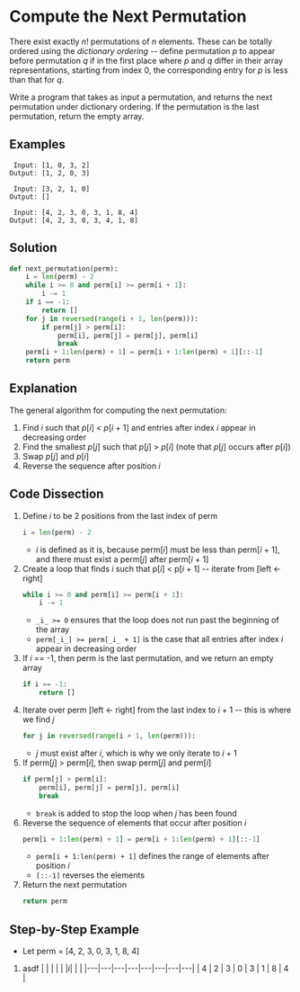 # Compute the Next Permutation
There exist exactly _n_! permutations of _n_ elements. These can be totally ordered using the _dictionary ordering_ -- define permutation _p_ to appear before permutation _q_ if in the first place where _p_ and _q_ differ in their array representations, starting from index 0, the corresponding entry for _p_ is less than that for _q_.  
  
Write a program that takes as input a permutation, and returns the next permutation under dictionary ordering. If the permutation is the last permutation, return the empty array.  
  
## Examples
```
 Input: [1, 0, 3, 2]
Output: [1, 2, 0, 3]

 Input: [3, 2, 1, 0]
Output: []

 Input: [4, 2, 3, 0, 3, 1, 8, 4]
Output: [4, 2, 3, 0, 3, 4, 1, 8]
```
  
## Solution
```python
def next_permutation(perm):
    i = len(perm) - 2
    while i >= 0 and perm[i] >= perm[i + 1]:
        i -= 1
    if i == -1:
        return []
    for j in reversed(range(i + 1, len(perm))):
        if perm[j] > perm[i]:
            perm[i], perm[j] = perm[j], perm[i]
            break
    perm[i + 1:len(perm) + 1] = perm[i + 1:len(perm) + 1][::-1]
    return perm
```
  
## Explanation
The general algorithm for computing the next permutation:  
1. Find _i_ such that _p_[_i_] < _p_[_i_ + 1] and entries after index _i_ appear in decreasing order  
2. Find the smallest _p_[_j_] such that _p_[_j_] > _p_[_i_]  (note that _p_[_j_] occurs after _p_[_i_])  
3. Swap _p_[_j_] and _p_[_i_]  
4. Reverse the sequence after position _i_  
  
## Code Dissection
1. Define _i_ to be 2 positions from the last index of perm  
    ```python
    i = len(perm) - 2
    ```
    * _i_ is defined as it is, because perm[_i_] must be less than perm[_i_ + 1], and there must exist a perm[_j_] after perm[_i_ + 1]  
2. Create a loop that finds _i_ such that p[_i_] < p[_i_ + 1] -- iterate from [left <- right]  
    ```python
    while i >= 0 and perm[i] >= perm[i + 1]:
        i -= 1
    ```
    * ```_i_ >= 0``` ensures that the loop does not run past the beginning of the array  
    * ```perm[_i_] >= perm[_i_ + 1]``` is the case that all entries after index _i_ appear in decreasing order  
3. If _i_ == -1, then perm is the last permutation, and we return an empty array  
    ```python
    if i == -1:
        return []
    ```
4. Iterate over perm [left <- right] from the last index to _i_ + 1 -- this is where we find _j_  
    ```python
    for j in reversed(range(i + 1, len(perm))):
    ```
    * _j_ must exist after _i_, which is why we only iterate to _i_ + 1  
5. If perm[_j_] > perm[_i_], then swap perm[_j_] and perm[_i_]  
    ```python
    if perm[j] > perm[i]:
        perm[i], perm[j] = perm[j], perm[i]
        break
    ```
    * ```break``` is added to stop the loop when _j_ has been found  
6. Reverse the sequence of elements that occur after position _i_  
    ```python
    perm[i + 1:len(perm) + 1] = perm[i + 1:len(perm) + 1][::-1]
    ```
    * ```perm[i + 1:len(perm) + 1]``` defines the range of elements after position _i_  
    * ```[::-1]``` reverses the elements  
7. Return the next permutation  
    ```python
    return perm
    ```
  
## Step-by-Step Example
* Let perm = [4, 2, 3, 0, 3, 1, 8, 4]  
  
1. asdf
|   |   |   |   |   |_i_|   |   |
|---|---|---|---|---|---|---|---|
| 4 | 2 | 3 | 0 | 3 | 1 | 8 | 4 |